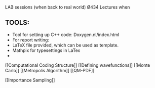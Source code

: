 LAB sessions (when back to real world) Ø434
Lectures when 

## TOOLS:
- Tool for setting up C++ code: Doxygen.nl/index.html
- For report writing:
- LaTeX file provided, which can be used as template.
- Mathpix for typesettings in LaTex
- 

[[Computational Coding Structure]]
[[Defining wavefunctions]]
[[Monte Carlo]]
[[Metropolis Algorithm]]
[[QM-PDF]]

[[Importance Sampling]]
